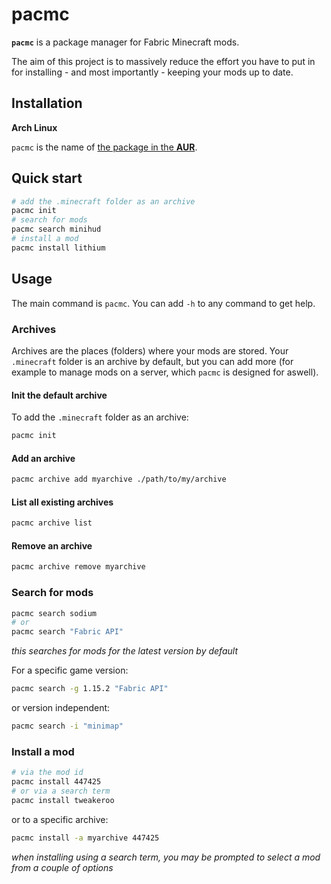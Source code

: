 # pacmc

**`pacmc`** is a package manager for Fabric Minecraft mods.

The aim of this project is to massively reduce the effort you have to put in for installing - and most importantly -
keeping your mods up to date.

## Installation

**Arch Linux**

`pacmc` is the name of [the package in the **AUR**](https://aur.archlinux.org/packages/pacmc/).

## Quick start

```bash
# add the .minecraft folder as an archive
pacmc init
# search for mods
pacmc search minihud
# install a mod
pacmc install lithium
```

## Usage

The main command is `pacmc`. You can add `-h` to any command to get help.

### Archives

Archives are the places (folders) where your mods are stored. Your `.minecraft` folder is an archive by default, but you
can add more (for example to manage mods on a server, which `pacmc` is designed for aswell).

#### Init the default archive

To add the `.minecraft` folder as an archive:
```zsh
pacmc init
```

#### Add an archive

```zsh
pacmc archive add myarchive ./path/to/my/archive
```

#### List all existing archives

```zsh
pacmc archive list
```

#### Remove an archive

```zsh
pacmc archive remove myarchive
```

### Search for mods

```zsh
pacmc search sodium
# or
pacmc search "Fabric API"
```

_this searches for mods for the latest version by default_

For a specific game version:

```zsh
pacmc search -g 1.15.2 "Fabric API"
```

or version independent:

```zsh
pacmc search -i "minimap"
```

### Install a mod

```zsh
# via the mod id
pacmc install 447425
# or via a search term
pacmc install tweakeroo
```

or to a specific archive:

```zsh
pacmc install -a myarchive 447425
```

_when installing using a search term, you may be prompted to select a mod from a couple of options_
